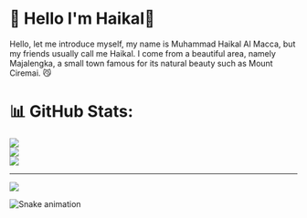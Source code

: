 # 💫 Hello I'm Haikal👋
Hello, let me introduce myself, my name is Muhammad Haikal Al Macca, but my friends usually call me Haikal. I come from a beautiful area, namely Majalengka, a small town famous for its natural beauty such as Mount Ciremai. 😼

# 📊 GitHub Stats:
![](https://github-readme-stats.vercel.app/api?username=mhaikalalmacca&theme=dark&hide_border=false&include_all_commits=false&count_private=false)<br/>
![](https://nirzak-streak-stats.vercel.app/?user=mhaikalalmacca&theme=dark&hide_border=false)<br/>
![](https://github-readme-stats.vercel.app/api/top-langs/?username=mhaikalalmacca&theme=dark&hide_border=false&include_all_commits=false&count_private=false&layout=compact)

---
[![](https://visitcount.itsvg.in/api?id=mhaikalalmacca&icon=0&color=0)](https://visitcount.itsvg.in)


<img src="https://raw.githubusercontent.com/mhaikalalmacca/mhaikalalmacca/output/snake.svg" alt="Snake animation" />

###
